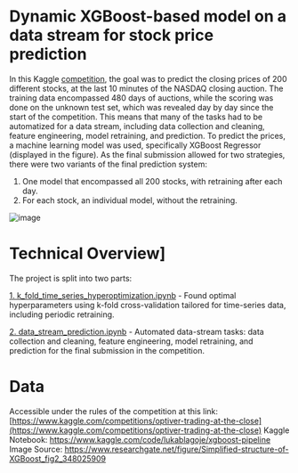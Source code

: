 # Dynamic XGBoost-based model on a data stream for stock price prediction
In this Kaggle [competition](https://www.kaggle.com/competitions/optiver-trading-at-the-close), the goal was to predict the closing prices of 200 different stocks, at the last 10 minutes of the NASDAQ closing auction. The training data encompassed 480 days of auctions, while the scoring was done on the unknown test set, which was revealed day by day since the start of the competition. This means that many of the tasks had to be automatized for a data stream, including  data collection and cleaning, feature engineering, model retraining, and prediction. To predict the prices, a machine learning model was used, specifically XGBoost Regressor (displayed in the figure). As the final submission allowed for two strategies, there were two variants of the final prediction system:
1) One model that encompassed all 200 stocks, with retraining after each day.
2) For each stock, an individual model, without the retraining.
   

![image](https://github.com/lukablagoje/dynamic-XGBoost-model-data-stream-prediction/assets/52599010/3caa45c6-de51-41ac-908f-430b9b66443b)
# Technical Overview]
The project is split into two parts:

[1. k_fold_time_series_hyperoptimization.ipynb](https://github.com/lukablagoje/dynamic-XGBoost-model-data-stream-prediction/blob/main/1.%20k_fold_time_series_hyperoptimization.ipynb) - Found optimal hyperparameters using k-fold cross-validation tailored for time-series data, including periodic retraining.

[2. data_stream_prediction.ipynb](https://github.com/lukablagoje/dynamic-XGBoost-model-data-stream-prediction/blob/main/2.%20data_stream_prediction.ipynb) - Automated data-stream tasks: data collection and cleaning, feature engineering, model retraining, and prediction for the final submission in the competition.

# Data 
Accessible under the rules of the competition at this link: [https://www.kaggle.com/competitions/optiver-trading-at-the-close](https://www.kaggle.com/competitions/optiver-trading-at-the-close)
Kaggle Notebook: https://www.kaggle.com/code/lukablagoje/xgboost-pipeline
Image Source: https://www.researchgate.net/figure/Simplified-structure-of-XGBoost_fig2_348025909
